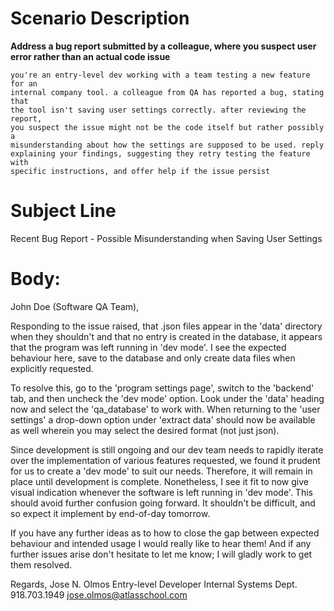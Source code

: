 # Scenario Description

**Address a bug report submitted by a colleague, where you suspect user
error rather than an actual code issue**

```
you're an entry-level dev working with a team testing a new feature for an
internal company tool. a colleague from QA has reported a bug, stating that
the tool isn't saving user settings correctly. after reviewing the report,
you suspect the issue might not be the code itself but rather possibly a
misunderstanding about how the settings are supposed to be used. reply
explaining your findings, suggesting they retry testing the feature with
specific instructions, and offer help if the issue persist
```

# Subject Line

Recent Bug Report - Possible Misunderstanding when Saving User Settings

# Body:

John Doe (Software QA Team),

Responding to the issue raised, that .json files appear in the 'data'
directory when they shouldn't and that no entry is created in the database,
it appears that the program was left running in 'dev mode'. I see the
expected behaviour here, save to the database and only create data files
when explicitly requested.

To resolve this, go to the 'program settings page', switch to the 'backend'
tab, and then uncheck the 'dev mode' option. Look under the 'data' heading now
and select the 'qa_database' to work with. When returning to the 'user settings'
a drop-down option under 'extract data' should now be available as well
wherein you may select the desired format (not just json).

Since development is still ongoing and our dev team needs to rapidly
iterate over the implementation of various features requested, we found it
prudent for us to create a 'dev mode' to suit our needs. Therefore, it will
remain in place until development is complete. Nonetheless, I see it fit to
now give visual indication whenever the software is left running in 'dev
mode'. This should avoid further confusion going forward. It shouldn't be
difficult, and so expect it implement by end-of-day tomorrow.

If you have any further ideas as to how to close the gap between expected
behaviour and intended usage I would really like to hear them! And if any
further issues arise don't hesitate to let me know; I will gladly work to
get them resolved.

Regards,
Jose N. Olmos
Entry-level Developer
Internal Systems Dept.
918.703.1949
jose.olmos@atlasschool.com
